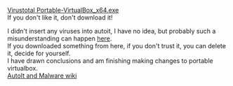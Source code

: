 [Virustotal Portable-VirtualBox_x64.exe](https://www.virustotal.com/gui/file/68b8586d771497e526ee0aaaa4466d0b736380d26118f45db353f86d73d9f4ce?nocache=1)<br>
If you don't like it, don't download it!<br>

I didn't insert any viruses into autoit, I have no idea, but probably such a misunderstanding can happen [here](https://github.com/vboxme/Portable-VirtualBox/issues/93).<br>
If you downloaded something from here, if you don't trust it, you can delete it, decide for yourself.<br>
I have drawn conclusions and am finishing making changes to portable virtualbox.<br>
[AutoIt and Malware wiki](https://www.autoitscript.com/wiki/AutoIt_and_Malware)<br>
